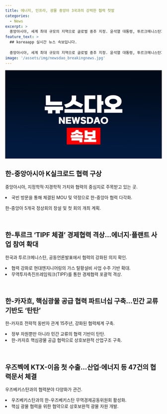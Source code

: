 ```yaml
---
title: 에너지, 인프라, 광물 중앙아 3국과의 강력한 협력 첫발
categories:
  - News
excerpt: >
  중앙아시아, 세계 최대 규모의 지역으로 글로벌 중추 지정. 윤석열 대통령, 투르크메니스탄과 경제협력 강화. KTX-이음 우즈베키스탄 첫 수출, 47건 협력확대. 카자흐스탄과의 '탄탄'한 핵심광물 공급 파트너십. 정부, 한-중앙아 K실크로드 협력 구상 발표. 한반도 통일과 비핵화에 대한 중앙아시아 국가들의 지지 확인. 5개국 정상회의 개최 계획. ※이상, 정책브리핑 자료 출처: www.korea.kr
feature_text: >
  ## koreaapp 실시간 뉴스 속보입니다.

  중앙아시아, 세계 최대 규모의 지역으로 글로벌 중추 지정. 윤석열 대통령, 투르크메니스탄과 경제협력 강화. KTX-이음 우즈베키스탄 첫 수출, 47건 협력확대. 카자흐스탄과의 '탄탄'한 핵심광물 공급 파트너십. 정부, 한-중앙아 K실크로드 협력 구상 발표. 한반도 통일과 비핵화에 대한 중앙아시아 국가들의 지지 확인. 5개국 정상회의 개최 계획. ※이상, 정책브리핑 자료 출처: www.korea.kr
image: '/assets/img/newsdao_breakingnews.jpg'
---
```


<p><img src="/assets/img/newsdao_breakingnews.jpg" alt="koreaapp 속보" /></p>

<h2 data-ke-size="size26">한-중앙아시아 K실크로드 협력 구상</h2>

<p data-ke-size="size16">중앙아시아, 지정학적·지경학적 가치와 협력의 중심지로 주목받고 있는 곳.</p>

<p><li>국빈 방문을 통해 체결된 MOU 및 약정으로 한-중앙아 협력 다각화.</li></p>

<p data-ke-size="size16">한-중앙아 5개국 정상회의 창설 및 첫 회의 개최 계획.</p>

<p data-ke-size="size16">&nbsp;</p>

<h2 data-ke-size="size26">한-투르크 ‘TIPF 체결’ 경제협력 격상…에너지·플랜트 사업 참여 확대</h2>

<p data-ke-size="size16">한국과 투르크메니스탄, 공동언론발표에서 협력의 강화된 의지 확인.</p>

<p><li>협력 강화로 현대엔지니어링의 가스 탈황설비 사업 수주 기반 확대.</li>
<li>무역투자촉진프레임워크(TIPF)를 통한 경제협력 포괄적 격상.</li></p>

<p data-ke-size="size16">&nbsp;</p>

<h2 data-ke-size="size26">한-카자흐, 핵심광물 공급 협력 파트너십 구축…민간 교류 기반도 ‘탄탄’</h2>

<p data-ke-size="size16">한-카자흐 전략적 동반자 관계 15주년, 강화된 협력체계 구축.</p>

<p><li>정부 차원뿐만 아니라 민간 교류의 협력 기반이 탄탄.</li>
<li>한-카자흐 핵심광물 공급 협력으로 상호보완적 산업구조 구축.</li></p>

<p data-ke-size="size16">&nbsp;</p>

<h2 data-ke-size="size26">우즈벡에 KTX-이음 첫 수출…산업·에너지 등 47건의 협력문서 체결</h2>

<p data-ke-size="size16">우즈베키스탄과의 협력분야 다양화가 관건.</p>

<p><li>우즈베키스탄과의 한-우즈베키스탄 무역경제공동위원회 활성화.</li>
<li>핵심 광물 협력을 위한 협약으로 상호보완적 광물 자원 개발.</li></p>

<p data-ke-size="size16">&nbsp;</p>

<p data-ke-size="size16"></p>

